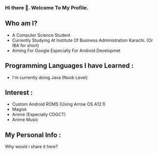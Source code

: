 ### Hi there 👋. Welcome To My Profile.


## Who am I?
- A Computer Science Student 
- Currently Studying At Institute Of Business Administration Karachi. (Or IBA for short)
- Aiming For Google Especially For Android Developmet


## Programming Languages I have Learned :
- I'm currently doing Java (Noob Level)


## Interest :
- Custom Android ROMS (Using Arrow OS A12.1)
- Magisk
- Anime (Especially CDGCT)
- Anime Music


## My Personal Info :
Why would i share it here?

<!--
**awasay905/awasay905** is a ✨ _special_ ✨ repository because its `README.md` (this file) appears on your GitHub profile.

Here are some ideas to get you started:

- 🔭 I’m currently working on ...
- 🌱 I’m currently learning ...
- 👯 I’m looking to collaborate on ...
- 🤔 I’m looking for help with ...
- 💬 Ask me about ...
- 📫 How to reach me: ...
- 😄 Pronouns: ...
- ⚡ Fun fact: ...
-->
